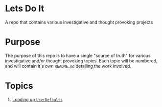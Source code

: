 # Lets Do It

A repo that contains various investigative and thought provoking projects

# Purpose

The purpose of this repo is to have a single "source of truth" for various investigative and/or thought provoking topics.  Each topic will be numbered, and will contain it's own `README.md` detailing the work involved.

# Topics

1. [Loading up `UserDefaults`](1-Loading-Up-UserDefaults/README.md)

